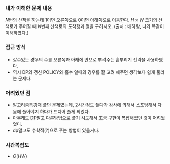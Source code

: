 
### 내가 이해한 문제 내용

$N$번의 산책을 하는데 1이면 오른쪽으로 0이면 아래쪽으로 이동한다. $H\times W$ 크기의 산책로가 주어질 때 $N$번째 산책로의 도착행과 열을 구하시오. (출처 : 배하람, 나와 똑같이 이해하였다.)

### 접근 방식

* 갈수있는 경우의 수를 오른쪽과 아래에 반으로 뿌려주는 흩뿌리기 전략을 사용하였다.
* 역시 DP의 갱신 POLICY와 홀수 일때의 경우를 잘 고려 해주면 생각보다 쉽게 풀리는 문제다.

### 어려웠던 점

* 알고리즘특강때 풀던 문제였는데, 2시간정도 풀다가 강사에 의해서 스포당해서 다음에 풀어야지 하다가 드디어 풀게 되었다.
* 아무래도 DP말고 다른방법으로 풀기 시도해서 조금 구현이 복잡해졌던 것이 어려웠었다.
* dp말고도 수학적(?)으로 푸는 방법이 있을거다.

### 시간복잡도
* $O(HW)$
